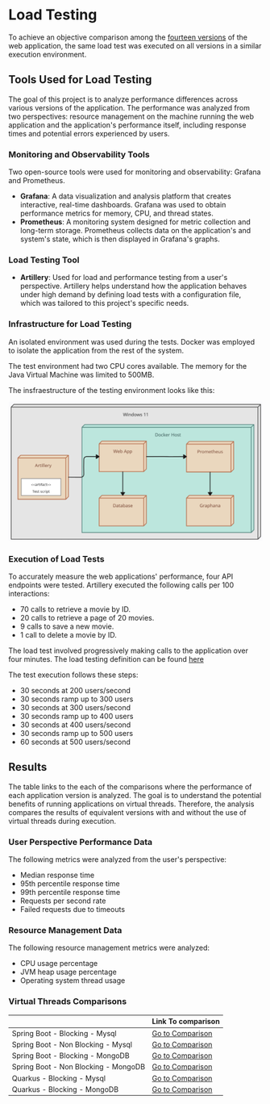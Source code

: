 # Load Testing

To achieve an objective comparison among the [fourteen versions](../app_variations/) of the web application, the same load test was executed on all versions in a similar execution environment.

## Tools Used for Load Testing

The goal of this project is to analyze performance differences across various versions of the application. The performance was analyzed from two perspectives: resource management on the machine running the web application and the application's performance itself, including response times and potential errors experienced by users.

### Monitoring and Observability Tools

Two open-source tools were used for monitoring and observability: Grafana and Prometheus.

- **Grafana**: A data visualization and analysis platform that creates interactive, real-time dashboards. Grafana was used to obtain performance metrics for memory, CPU, and thread states.
- **Prometheus**: A monitoring system designed for metric collection and long-term storage. Prometheus collects data on the application's and system's state, which is then displayed in Grafana's graphs.

### Load Testing Tool

- **Artillery**: Used for load and performance testing from a user's perspective. Artillery helps understand how the application behaves under high demand by defining load tests with a configuration file, which was tailored to this project's specific needs.

### Infrastructure for Load Testing

An isolated environment was used during the tests. Docker was employed to isolate the application from the rest of the system.

The test environment had two CPU cores available. The memory for the Java Virtual Machine was limited to 500MB.

The insfraestructure of the testing environment looks like this:

![Deployment Diagram](./assets/diagrams/deployment-diagram-load-testing.png)

### Execution of Load Tests

To accurately measure the web applications' performance, four API endpoints were tested. Artillery executed the following calls per 100 interactions:

- 70 calls to retrieve a movie by ID.
- 20 calls to retrieve a page of 20 movies.
- 9 calls to save a new movie.
- 1 call to delete a movie by ID.

The load test involved progressively making calls to the application over four minutes. The load testing definition can be found [here](../setup/load_testing/load-testing.yml)

The test execution follows these steps:
- 30 seconds at 200 users/second
- 30 seconds ramp up to 300 users
- 30 seconds at 300 users/second
- 30 seconds ramp up to 400 users
- 30 seconds at 400 users/second
- 30 seconds ramp up to 500 users
- 60 seconds at 500 users/second

## Results

The table links to the each of the comparisons where the performance of each application version is analyzed. The goal is to understand the potential benefits of running applications on virtual threads. Therefore, the analysis compares the results of equivalent versions with and without the use of virtual threads during execution.

### User Perspective Performance Data

The following metrics were analyzed from the user's perspective:
- Median response time
- 95th percentile response time
- 99th percentile response time
- Requests per second rate
- Failed requests due to timeouts

### Resource Management Data

The following resource management metrics were analyzed:
- CPU usage percentage
- JVM heap usage percentage
- Operating system thread usage

### Virtual Threads Comparisons 

|                                       | Link To comparison                                                                            |
|---------------------------------------|-----------------------------------------------------------------------------------------------|
| Spring Boot - Blocking - Mysql        | [Go to Comparison](./comparisons_virtual_threads/SpringBoot_Blocking_Mysql/README.md)         |
| Spring Boot - Non Blocking - Mysql    | [Go to Comparison](./comparisons_virtual_threads/SpringBoot_nonBlocking_Mysql/README.md)      |
| Spring Boot - Blocking - MongoDB      | [Go to Comparison](./comparisons_virtual_threads/SpringBoot_Blocking_MongoDB/README.md)       |
| Spring Boot - Non Blocking - MongoDB  | [Go to Comparison](./comparisons_virtual_threads/SpringBoot_nonBlocking_MongoDB/README.md)    |
| Quarkus - Blocking - Mysql            | [Go to Comparison](./comparisons_virtual_threads/Quarkus_Blocking_Mysql/README.md)            |
| Quarkus - Blocking - MongoDB          | [Go to Comparison](./comparisons_virtual_threads/Quarkus_Blocking_MongoDB//README.md)         |
